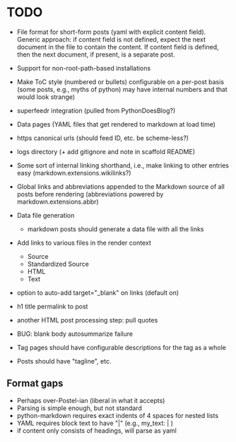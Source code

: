 # TODO

* File format for short-form posts (yaml with explicit content
  field). Generic approach: if content field is not defined, expect
  the next document in the file to contain the content. If content
  field is defined, then the next document, if present, is a separate
  post.

* Support for non-root-path-based installations

* Make ToC style (numbered or bullets) configurable on a per-post
  basis (some posts, e.g., myths of python) may have internal numbers
  and that would look strange)

* superfeedr integration (pulled from PythonDoesBlog?)

* Data pages (YAML files that get rendered to markdown at load time)

* https canonical urls (should feed ID, etc. be scheme-less?)

* logs directory (+ add gitignore and note in scaffold README)

* Some sort of internal linking shorthand, i.e., make linking to other
  entries easy (markdown.extensions.wikilinks?)

* Global links and abbreviations appended to the Markdown source of
  all posts before rendering (abbreviations powered by
  markdown.extensions.abbr)

* Data file generation
  * markdown posts should generate a data file with all the links

* Add links to various files in the render context
  * Source
  * Standardized Source
  * HTML
  * Text

* option to auto-add target="_blank" on links (default on)
* h1 title permalink to post
* another HTML post processing step: pull quotes

* BUG: blank body autosummarize failure

* Tag pages should have configurable descriptions for the tag as a whole
* Posts should have "tagline", etc.

## Format gaps

* Perhaps over-Postel-ian (liberal in what it accepts)
* Parsing is simple enough, but not standard
* python-markdown requires exact indents of 4 spaces for nested lists
* YAML requires block text to have "|"  (e.g., my_text: | <block text>)
* if content only consists of headings, will parse as yaml

